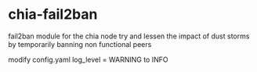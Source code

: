 # chia-fail2ban
fail2ban module for the chia node try and lessen the impact of dust storms by temporarily banning non functional peers

modify config.yaml
log_level = WARNING to INFO
